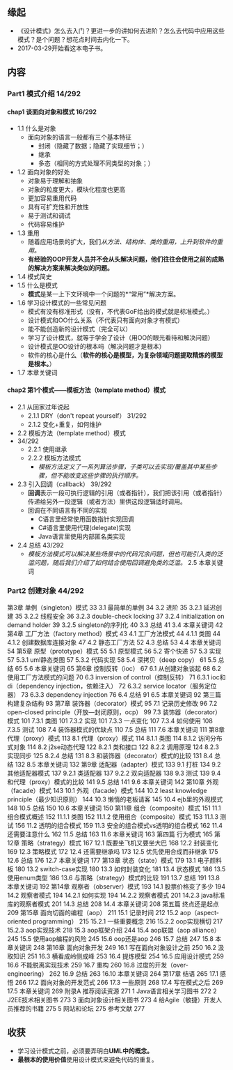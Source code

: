 ##  缘起
+ 《设计模式》怎么去入门？更进一步的讲如何去进阶？怎么去代码中应用这些模式？是个问题？想花点时间去内化一下。
+ 2017-03-29开始看这本电子书。

##  内容
###  Part1 模式介绍 14/292
####  chap1 谈面向对象和模式 16/292
+ 1.1 什么是对象
	+ 面向对象的语言一般都有三个基本特征
		+ 封闭（隐藏了数据；隐藏了实现细节；）
		+ 继承
		+ 多态（相同的方式处理不同类型的对象；）
+ 1.2 面向对象的好处
	+ 对象易于理解和抽象
	+ 对象的粒度更大，模块化程度也更高
	+ 更加容易重用代码
	+ 具有可扩充性和开放性
	+ 易于测试和调试
	+ 代码容易维护
+ 1.3 重用	
	+ 随着应用场景的扩大，我们*从方法、结构体、类的重用，上升到软件的重用。*
	+ **有经验的OOP开发人员并不会从头解决问题，他们往往会使用之前的成熟的解决方案来解决类似的问题。**
+ 1.4 模式简史	
+ 1.5 什么是模式	
	+ **模式**是某一上下文环境中一个问题的*“常用”*解决方案。
+ 1.6 学习设计模式的一些常见问题	
	+ 模式有没有标准形式（没有，不代表GoF给出的模式就是标准模式。）
	+ 设计模式和OO什么关系（不代表只有面向对象才有模式）
	+ 能不能创造新的设计模式（完全可以）
	+ 学习了设计模式，就等于学会了设计（用OO的眼光看待和解决问题）
	+ 设计模式是OO设计的根本吗（解决问题才是根本）
	+ 软件的核心是什么（**软件的核心是模型，为复杂领域问题提取精炼的模型是根本。**）
+ 1.7 本章关键词	

####  chap2 第1个模式——模板方法（template method）模式	
+ 2.1 从回家过年说起	
	+ 2.1.1 DRY（don't repeat yourself）	 31/292
	+ 2.1.2 变化+重复，如何维护	
+ 2.2 模板方法（template method）模式	
+ 34/292
	+ 2.2.1 使用继承	
	+ 2.2.2 模板方法模式	
		+ *模板方法定义了一系列算法步骤，子类可以去实现/覆盖其中某些步骤，但不能改变这些步骤的执行顺序。*
+ 2.3 引入回调（callback）	39/292
	+ **回调**表示一段可执行逻辑的引用（或者指针），我们把该引用（或者指针）传递给另外一段逻辑（或者方法）里供这段逻辑适时调用。
	+ 回调在不同语言有不同的实现
		+ C语言里经常使用函数指针实现回调
		+ C#语言里使用代理(delegate)实现
		+ Java语言里使用内部匿名类实现
+ 2.4 总结	43/292
	+ *模板方法模式可以解决某些场景中的代码冗余问题，但也可能引入类的泛滥问题，随后我们介绍了如何结合使用回调避免类的泛滥。*
2.5 本章关键词	

###  Part2 创建对象	 44/292
第3章 单例（singleton）模式	33
3.1 最简单的单例	34
3.2 进阶	35
3.2.1 延迟创建	35
3.2.2 线程安全	36
3.2.3 double-check locking	37
3.2.4 initialization on demand holder	39
3.2.5 singleton的序列化	40
3.3 总结	41
3.4 本章关键词	42
第4章 工厂方法（factory method）模式	43
4.1 工厂方法模式	44
4.1.1 类图	44
4.1.2 创建数据库连接对象	47
4.2 静态工厂方法	52
4.3 总结	53
4.4 本章关键词	54
第5章 原型（prototype）模式	55
5.1 原型模式	56
5.2 寄个快递	57
5.3 实现	57
5.3.1 uml静态类图	57
5.3.2 代码实现	58
5.4 深拷贝（deep copy）	61
5.5 总结	65
5.6 本章关键词	65
第6章 控制反转（ioc）	67
6.1 从创建对象谈起	68
6.2 使用工厂方法模式的问题	70
6.3 inversion of control（控制反转）	71
6.3.1 ioc和di（dependency injection，依赖注入）	72
6.3.2 service locator（服务定位器）	73
6.3.3 dependency injection	76
6.4 总结	91
6.5 本章关键词	92
第三篇 构建复杂结构	93
第7章 装饰器（decorator）模式	95
7.1 记录历史修改	96
7.2 open-closed principle（开放—封闭原则，ocp）	99
7.3 装饰器（decorator）模式	101
7.3.1 类图	101
7.3.2 实现	101
7.3.3 一点变化	107
7.3.4 如何使用	108
7.3.5 测试	108
7.4 装饰器模式的优缺点	110
7.5 总结	111
7.6 本章关键词	111
第8章 代理（proxy）模式	113
8.1 代理（proxy）模式	114
8.1.1 类图	114
8.1.2 访问分布式对象	114
8.2 j2se动态代理	122
8.2.1 类和接口	122
8.2.2 调用原理	124
8.2.3 实现同步	125
8.2.4 总结	131
8.3 和装饰器（decorator）模式的比较	131
8.4 总结	132
8.5 本章关键词	132
第9章 适配器（adapter）模式	133
9.1 打桩	134
9.2 其他适配器模式	137
9.2.1 类适配器	137
9.2.2 双向适配器	138
9.3 测试	139
9.4 和代理（proxy）模式的比较	141
9.5 总结	141
9.6 本章关键词	142
第10章 外观（facade）模式	143
10.1 外观（facade）模式	144
10.2 least knowledge principle（最少知识原则）	144
10.3 懒惰的老板请客	145
10.4 ejb里的外观模式	148
10.5 总结	150
10.6 本章关键词	150
第11章 组合（composite）模式	151
11.1 组合模式概述	152
11.1.1 类图	152
11.1.2 使用组合（composite）模式	153
11.1.3 测试	156
11.2 透明的组合模式	159
11.3 安全的组合模式vs透明的组合模式	162
11.4 还需要注意什么	162
11.5 总结	163
11.6 本章关键词	163
第四篇 行为模式	165
第12章 策略（strategy）模式	167
12.1 既要坐飞机又要坐大巴	168
12.2 封装变化	169
12.3 策略模式	172
12.4 还需要继承吗	173
12.5 优先使用合成而非继承	175
12.6 总结	176
12.7 本章关键词	177
第13章 状态（state）模式	179
13.1 电子颜料板	180
13.2 switch-case实现	180
13.3 如何封装变化	181
13.4 状态模式	186
13.5 使用enum类型	186
13.6 与策略（strategy）模式的比较	191
13.7 总结	191
13.8 本章关键词	192
第14章 观察者（observer）模式	193
14.1 股票价格变了多少	194
14.2 观察者模式	194
14.2.1 如何实现	194
14.2.2 观察者模式	201
14.2.3 java标准库的观察者模式	201
14.3 总结	208
14.4 本章关键词	208
第五篇 终点还是起点	209
第15章 面向切面的编程（aop）	211
15.1 记录时间	212
15.2 aop（aspect-oriented programming）	215
15.2.1 一些重要概念	216
15.2.2 oop实现横切	217
15.2.3 aop实现技术	218
15.3 aop框架介绍	244
15.4 aop联盟（aop alliance）	245
15.5 使用aop编程的风险	245
15.6 oop还是aop	246
15.7 总结	247
15.8 本章关键词	248
第16章 面向对象开发	249
16.1 写在面向对象设计之前	250
16.2 汲取知识	251
16.3 横看成岭侧成峰	253
16.4 提炼模型	254
16.5 应用设计模式	259
16.6 不能脱离实现技术	259
16.7 重构	260
16.8 过度的开发（over-engineering）	262
16.9 总结	263
16.10 本章关键词	264
第17章 结语	265
17.1 感悟	266
17.2 面向对象的开发范式	266
17.3 一些原则	268
17.4 写在模式之后	269
17.5 本章关键词	269
附录A 推荐阅读资源	271
1 Java语言相关学习图书	272
2 J2EE技术相关图书	273
3 面向对象设计相关图书	273
4 给Agile（敏捷）开发人员推荐的书籍	275
5 网站和论坛	275
参考文献	277

## 收获
+ 学习设计模式之前，必须要弄明白**UML中的概念。**
+ **最根本的使用价值**使用设计模式来避免代码的重复。